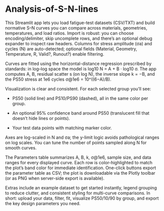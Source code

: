 # Analysis-of-S-N-lines
This Streamlit app lets you load fatigue-test datasets (CSV/TXT) and build normative S–N curves you can compare across materials, geometries, temperatures, and load ratios. Import is robust: you can choose encoding/delimiter, skip uncomplete rows, and there’s an optional debug expander to inspect raw headers. Columns for stress amplitude (σa) and cycles (N) are auto-detected; optional fields (Material, Geometry, Temperature, R, Valid?, Runout?) enable filtering.

Curves are fitted using the horizontal-distance regression prescribed by standards: in log–log space the model is log10 N = A + B · log10 σ. The app computes A, B, residual scatter s (on log N), the inverse slope k = −B, and the PS50 stress at 1e6 cycles σ@1e6 = 10^((6−A)/B).

Visualization is clear and consistent. For each selected group you’ll see:

- PS50 (solid line) and PS10/PS90 (dashed), all in the same color per group.

- An optional 95% confidence band around PS50 (translucent fill that doesn’t hide lines or points).

- Your test data points with matching marker color.

Axes are log-scaled in N and σa; the y-limit logic avoids pathological ranges on log scales. You can tune the number of points sampled along N for smooth curves.

The Parameters table summarizes A, B, k, σ@1e6, sample size, and data ranges for every displayed curve. Each row is color-highlighted to match the plot’s band color for immediate identification. One-click buttons export the parameter table as CSV; the plot is downloadable via the Plotly toolbar (or as PNG when server-side export is available).

Extras include an example dataset to get started instantly, legend grouping to reduce clutter, and consistent styling for multi-curve comparisons. In short: upload your data, filter, fit, visualize PS50/10/90 by group, and export the key design parameters you need.
